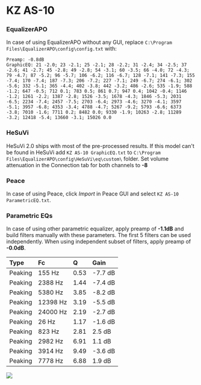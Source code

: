 # KZ AS-10

### EqualizerAPO
In case of using EqualizerAPO without any GUI, replace `C:\Program Files\EqualizerAPO\config\config.txt`
with:
```
Preamp: -0.8dB
GraphicEQ: 21 -2.0; 23 -2.1; 25 -2.1; 28 -2.2; 31 -2.4; 34 -2.5; 37 -2.6; 41 -2.7; 45 -2.8; 49 -2.8; 54 -3.1; 60 -3.5; 66 -4.0; 72 -4.3; 79 -4.7; 87 -5.2; 96 -5.7; 106 -6.2; 116 -6.7; 128 -7.1; 141 -7.3; 155 -7.4; 170 -7.4; 187 -7.3; 206 -7.2; 227 -7.1; 249 -6.7; 274 -6.1; 302 -5.6; 332 -5.1; 365 -4.4; 402 -3.8; 442 -3.2; 486 -2.6; 535 -1.9; 588 -1.2; 647 -0.5; 712 0.1; 783 0.5; 861 0.7; 947 0.4; 1042 -0.4; 1146 -1.2; 1261 -2.2; 1387 -2.8; 1526 -3.5; 1678 -4.3; 1846 -5.3; 2031 -6.5; 2234 -7.4; 2457 -7.5; 2703 -6.4; 2973 -4.6; 3270 -4.1; 3597 -5.1; 3957 -6.8; 4353 -3.4; 4788 -4.7; 5267 -9.2; 5793 -6.6; 6373 -3.8; 7010 -1.6; 7711 0.2; 8482 0.0; 9330 -1.9; 10263 -2.8; 11289 -3.2; 12418 -5.4; 13660 -3.1; 15026 0.0
```

### HeSuVi
HeSuVi 2.0 ships with most of the pre-processed results. If this model can't be found in HeSuVi add
`KZ AS-10 GraphicEQ.txt` to `C:\Program Files\EqualizerAPO\config\HeSuVi\eq\custom\` folder.
Set volume attenuation in the Connection tab for both channels to **-8**

### Peace
In case of using Peace, click *Import* in Peace GUI and select `KZ AS-10 ParametricEQ.txt`.

### Parametric EQs
In case of using other parametric equalizer, apply preamp of **-1.1dB** and build filters manually
with these parameters. The first 5 filters can be used independently.
When using independent subset of filters, apply preamp of **-0.0dB**.

| Type    | Fc       |    Q | Gain    |
|:--------|:---------|:-----|:--------|
| Peaking | 155 Hz   | 0.53 | -7.7 dB |
| Peaking | 2388 Hz  | 1.44 | -7.4 dB |
| Peaking | 5380 Hz  | 3.85 | -8.2 dB |
| Peaking | 12398 Hz | 3.19 | -5.5 dB |
| Peaking | 24000 Hz | 2.19 | -2.7 dB |
| Peaking | 26 Hz    | 1.17 | -1.6 dB |
| Peaking | 823 Hz   | 2.81 | 2.5 dB  |
| Peaking | 2982 Hz  | 6.91 | 1.1 dB  |
| Peaking | 3914 Hz  | 9.49 | -3.6 dB |
| Peaking | 7778 Hz  | 6.88 | 1.9 dB  |

![](https://raw.githubusercontent.com/jaakkopasanen/AutoEq/master/results/rtings/avg/KZ%20AS-10/KZ%20AS-10.png)